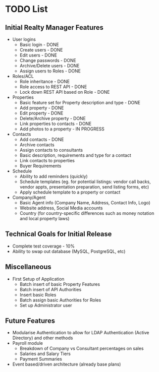 TODO List
==========

Initial Realty Manager Features
-------------------------------
- User logins
	- Basic login - DONE
	- Create users - DONE
	- Edit users - DONE
	- Change passwords - DONE
	- Archive/Delete users - DONE
	- Assign users to Roles - DONE
- Roles/ACL
	- Role inheritance - DONE
	- Role access to REST API - DONE
	- Lock down REST API based on Role - DONE
- Properties
	- Basic feature set for Property description and type - DONE
	- Add property - DONE
	- Edit property - DONE
	- Delete/Archive property - DONE
	- Link properties to contacts - DONE
	- Add photos to a property - IN PROGRESS
- Contacts
	- Add contacts - DONE
	- Archive contacts
	- Assign contacts to consultants
	- Basic description, requirements and type for a contact
	- Link contacts to properties
	- Buyer Requirements
- Schedule
	- Ability to add reminders (quickly)
	- Schedule templates (eg. for potential listings: vendor call backs, vendor appts, presentation preparation, send listing forms, etc)
	- Apply schedule template to a property or contact
- Company/Agent
	- Basic Agent info (Company Name, Address, Contact Info, Logo)
	- Website address, Social Media accounts
	- Country (for country-specific differences such as money notation and local property laws)

Technical Goals for Initial Release
-----------------------------------
- Complete test coverage - 10%
- Ability to swap out database (MySQL, PostgreSQL, etc)

Miscellaneous
-------------
- First Setup of Application
	- Batch insert of basic Property Features
	- Batch insert of API Authorities
	- Insert basic Roles
	- Batch assign basic Authorities for Roles
	- Set up Administrator user

Future Features
---------------
- Modularise Authentication to allow for LDAP Authentication (Active Directory) and other methods
- Payroll module
	- Breakdown of Company vs Consultant percentages on sales
	- Salaries and Salary Tiers
	- Payment Summaries
- Event based/driven architecture (already base plans)
